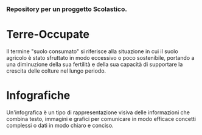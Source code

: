 ### Repository per un proggetto Scolastico.


# Terre-Occupate
Il termine "suolo consumato" si riferisce alla situazione in cui il suolo agricolo è stato sfruttato in modo eccessivo o poco sostenibile, portando a una diminuzione della sua fertilità e della sua capacità di supportare la crescita delle colture nel lungo periodo.

# Infografiche
Un'infografica è un tipo di rappresentazione visiva delle informazioni che combina testo, immagini e grafici per comunicare in modo efficace concetti complessi o dati in modo chiaro e conciso.
